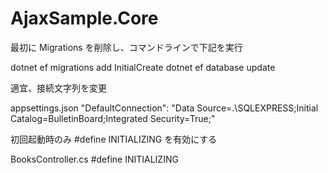 # AjaxSample.Core

最初に Migrations を削除し、コマンドラインで下記を実行

dotnet ef migrations add InitialCreate
dotnet ef database update

適宜、接続文字列を変更

appsettings.json
    "DefaultConnection": "Data Source=.\\SQLEXPRESS;Initial Catalog=BulletinBoard;Integrated Security=True;"


初回起動時のみ #define INITIALIZING を有効にする
 
BooksController.cs
#define INITIALIZING


